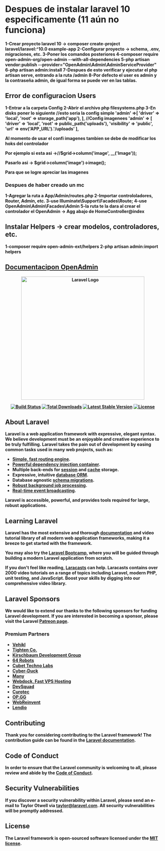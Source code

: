 <h1>Despues de instalar laravel 10 especificamente <strong>(11 aún no funciona)<strong></h1>

1-Crear proyecto laravel 10 -> composer create-project laravel/laravel:^10.0 example-app
2-Configurar proyecto -> schema, .env, migraciones, etc.
3-Poner los comandos posteriores
4-composer require open-admin-org/open-admin --with-all-dependencies
5-php artisan vendor:publish --provider="OpenAdmin\Admin\AdminServiceProvider"
6-php artisan admin:install
7-Despues de esto verificar y ejecutar el php artisan serve, entrando a la ruta /admin
8-Por defecto el user es admin y la contraseña admin, de igual forma se puede ver en las tablas.

<h2>Error de configuracion Users</h2>
1-Entrar a la carpeta Config
2-Abrir el archivo php filesystems.php
3-En disks poner lo siguiente 
//esto seria la config simple
'admin' =>[
    'driver' => 'local',
    'root' => storage_path('app'),
],
//Config imagenees
'admin' => [
    'driver' => 'local',
    'root' => public_path('uploads'),
    'visibility' => 'public',
    'url' => env('APP_URL').'/uploads'
],

<strong>Al momento de usar el confi imagenes tambien se debe de modificar los hoks del controlador</strong>

<p>Por ejemplo si esta asi ->//$grid->column('image', __('Image'));</p>
<p>Pasarlo asi -> $grid->column('image')->image();</p>
<p>Para que se logre apreciar las imagenes</p>

<h3>Despues de haber creado un mc </h3>
1-Agregar la ruta a App/Admin/routes.php
2-Importar controloladores, Router, Admin, etc.
3-use Illuminate\Support\Facades\Route;
4-use OpenAdmin\Admin\Facades\Admin
5-la ruta te la dara al crear el controlador el OpenAdmin -> Agg abajo de HomeController@index

<h2>Instalar Helpers -> crear modelos, controladores, etc.</h2> 
1-composer require open-admin-ext/helpers
2-php artisan admin:import helpers


<h2><a href="https://open-admin.org/docs" target="_blank">Documentacipon OpenAdmin</a></h2>

<p align="center"><a href="https://laravel.com" target="_blank"><img src="https://raw.githubusercontent.com/laravel/art/master/logo-lockup/5%20SVG/2%20CMYK/1%20Full%20Color/laravel-logolockup-cmyk-red.svg" width="400" alt="Laravel Logo"></a></p>

<p align="center">
<a href="https://github.com/laravel/framework/actions"><img src="https://github.com/laravel/framework/workflows/tests/badge.svg" alt="Build Status"></a>
<a href="https://packagist.org/packages/laravel/framework"><img src="https://img.shields.io/packagist/dt/laravel/framework" alt="Total Downloads"></a>
<a href="https://packagist.org/packages/laravel/framework"><img src="https://img.shields.io/packagist/v/laravel/framework" alt="Latest Stable Version"></a>
<a href="https://packagist.org/packages/laravel/framework"><img src="https://img.shields.io/packagist/l/laravel/framework" alt="License"></a>
</p>

## About Laravel

Laravel is a web application framework with expressive, elegant syntax. We believe development must be an enjoyable and creative experience to be truly fulfilling. Laravel takes the pain out of development by easing common tasks used in many web projects, such as:

- [Simple, fast routing engine](https://laravel.com/docs/routing).
- [Powerful dependency injection container](https://laravel.com/docs/container).
- Multiple back-ends for [session](https://laravel.com/docs/session) and [cache](https://laravel.com/docs/cache) storage.
- Expressive, intuitive [database ORM](https://laravel.com/docs/eloquent).
- Database agnostic [schema migrations](https://laravel.com/docs/migrations).
- [Robust background job processing](https://laravel.com/docs/queues).
- [Real-time event broadcasting](https://laravel.com/docs/broadcasting).

Laravel is accessible, powerful, and provides tools required for large, robust applications.

## Learning Laravel

Laravel has the most extensive and thorough [documentation](https://laravel.com/docs) and video tutorial library of all modern web application frameworks, making it a breeze to get started with the framework.

You may also try the [Laravel Bootcamp](https://bootcamp.laravel.com), where you will be guided through building a modern Laravel application from scratch.

If you don't feel like reading, [Laracasts](https://laracasts.com) can help. Laracasts contains over 2000 video tutorials on a range of topics including Laravel, modern PHP, unit testing, and JavaScript. Boost your skills by digging into our comprehensive video library.

## Laravel Sponsors

We would like to extend our thanks to the following sponsors for funding Laravel development. If you are interested in becoming a sponsor, please visit the Laravel [Patreon page](https://patreon.com/taylorotwell).

### Premium Partners

- **[Vehikl](https://vehikl.com/)**
- **[Tighten Co.](https://tighten.co)**
- **[Kirschbaum Development Group](https://kirschbaumdevelopment.com)**
- **[64 Robots](https://64robots.com)**
- **[Cubet Techno Labs](https://cubettech.com)**
- **[Cyber-Duck](https://cyber-duck.co.uk)**
- **[Many](https://www.many.co.uk)**
- **[Webdock, Fast VPS Hosting](https://www.webdock.io/en)**
- **[DevSquad](https://devsquad.com)**
- **[Curotec](https://www.curotec.com/services/technologies/laravel/)**
- **[OP.GG](https://op.gg)**
- **[WebReinvent](https://webreinvent.com/?utm_source=laravel&utm_medium=github&utm_campaign=patreon-sponsors)**
- **[Lendio](https://lendio.com)**

## Contributing

Thank you for considering contributing to the Laravel framework! The contribution guide can be found in the [Laravel documentation](https://laravel.com/docs/contributions).

## Code of Conduct

In order to ensure that the Laravel community is welcoming to all, please review and abide by the [Code of Conduct](https://laravel.com/docs/contributions#code-of-conduct).

## Security Vulnerabilities

If you discover a security vulnerability within Laravel, please send an e-mail to Taylor Otwell via [taylor@laravel.com](mailto:taylor@laravel.com). All security vulnerabilities will be promptly addressed.

## License

The Laravel framework is open-sourced software licensed under the [MIT license](https://opensource.org/licenses/MIT).
